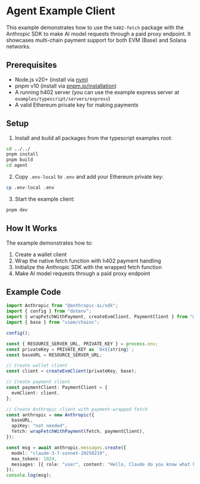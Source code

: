 # Agent Example Client

This example demonstrates how to use the `h402-fetch` package with the Anthropic SDK to make AI model requests through a paid proxy endpoint. It showcases multi-chain payment support for both EVM (Base) and Solana networks.

## Prerequisites

- Node.js v20+ (install via [nvm](https://github.com/nvm-sh/nvm))
- pnpm v10 (install via [pnpm.io/installation](https://pnpm.io/installation))
- A running h402 server (you can use the example express server at `examples/typescript/servers/express`)
- A valid Ethereum private key for making payments

## Setup

1. Install and build all packages from the typescript examples root:

```bash
cd ../../
pnpm install
pnpm build
cd agent
```

2. Copy `.env-local` to `.env` and add your Ethereum private key:

```bash
cp .env-local .env
```

3. Start the example client:

```bash
pnpm dev
```

## How It Works

The example demonstrates how to:

1. Create a wallet client
3. Wrap the native fetch function with h402 payment handling
4. Initialize the Anthropic SDK with the wrapped fetch function
5. Make AI model requests through a paid proxy endpoint

## Example Code

```typescript
import Anthropic from "@anthropic-ai/sdk";
import { config } from "dotenv";
import { wrapFetchWithPayment, createEvmClient, PaymentClient } from "@bit-gpt/h402-fetch";
import { base } from "viem/chains";

config();

const { RESOURCE_SERVER_URL, PRIVATE_KEY } = process.env;
const privateKey = PRIVATE_KEY as `0x${string}`;
const baseURL = RESOURCE_SERVER_URL;

// Create wallet client
const client = createEvmClient(privateKey, base);

// Create payment client
const paymentClient: PaymentClient = {
  evmClient: client,
};

// Create Anthropic client with payment-wrapped fetch
const anthropic = new Anthropic({
  baseURL,
  apiKey: "not needed",
  fetch: wrapFetchWithPayment(fetch, paymentClient),
});

const msg = await anthropic.messages.create({
  model: "claude-3-7-sonnet-20250219",
  max_tokens: 1024,
  messages: [{ role: "user", content: "Hello, Claude do you know what h402 is?" }],
});
console.log(msg);
```
